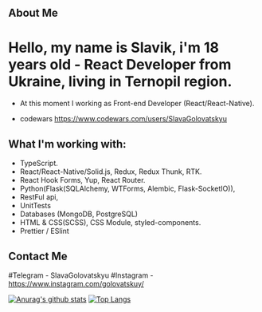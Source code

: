 ## About Me
# Hello, my name is Slavik, i'm 18 years old - React Developer from Ukraine, living in Ternopil region.
* At this moment I working as Front-end Developer (React/React-Native).

* codewars https://www.codewars.com/users/SlavaGolovatskyu

## What I'm working with:
* TypeScript.
* React/React-Native/Solid.js, Redux, Redux Thunk, RTK.
* React Hook Forms, Yup, React Router.
* Python(Flask(SQLAlchemy, WTForms, Alembic, Flask-SocketIO)),
* RestFul api,
* UnitTests
* Databases (MongoDB, PostgreSQL)
* HTML & CSS(SCSS), CSS Module, styled-components.
* Prettier / ESlint


## Contact Me
#Telegram - SlavaGolovatskyu
#Instagram - https://www.instagram.com/golovatskuy/


[![Anurag's github stats](https://github-readme-stats.vercel.app/api?username=SlavaGolovatskyu)](https://github.com/anuraghazra/github-readme-stats)
[![Top Langs](https://github-readme-stats.vercel.app/api/top-langs/?username=SlavaGolovatskyu&layout=compact)](https://github.com/anuraghazra/github-readme-stats)
